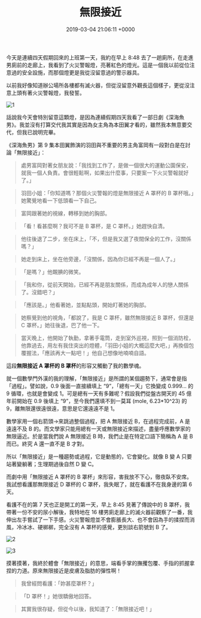 ﻿---
layout: post
title: 無限接近
date: 2019-03-04 21:06:11 +0000
category: 說
tags: [看護]
---



今天是連續四天假期回來的上班第一天，我約在早上 8:48 去了一趟廁所，在走進男廁前的走廊上，我看到了火災警報燈，亮著紅色的燈光。這是一個我以前從位注意過的安全設施，而那個燈更是我從沒留意過的警示器具。

以前我好像知道辦公場所各樓都有滅火器，但從沒留意外觀長這個樣子，更從沒注意上頭有著火災警報燈，我發誓。

![1](/blog/assets/images/2019/lim1.jpg)

<!--more-->

話說我今天會特別留意這顆燈，是因為連續假期四天我看了一部日劇《深海魚男》。我並沒有打算交代我其實是因為女主角為本田翼才看的，雖然我本無意要交代，但我已說明完畢。

《深海魚男》第 9 集本田翼飾演的羽田與不重要的男主角富岡有一段對白是在討論「無限接近」：


>處男富岡對著女朋友說：「我找到工作了，是做一個很大的運動公園保安，就我一個人負責。會很輕鬆啊，如果出什麼事，只要案一下火災警報就好了。」

>羽田小姐：「你知道嗎？那個火災警報的燈是無限接近 A 罩杯的 B 罩杯哦。」她驚覺地看一下低頭看一下自己。

>富岡跟著她的視線，轉移到她的胸部。

>「看！看甚麼啊？我可不是 B 罩杯，是 C 罩杯。」她趕快自清。

>他往後退了二步，坐在床上，「不，但是我又選了夜間保全的工作，沒關係嗎？」

>她走到床上，坐在他旁邊，「沒關係，因為你已經不再是一個人了。」

>「是嗎？」他靦腆的微笑。

>「我和你，從前天開始，已經不再是朋友關係，而成為成年人的戀人關係了。沒錯吧？」

>「應該是。」他看著她，並點點頭，開始盯著她的胸部。

>她察覺到他的視角，「都說了，我是 C 罩杯，雖然無限接近 B 罩杯，但還是 C 罩杯。」她往後退，巴了他一下。

>當天晚上，他開始了執勤，拿著手電筒，走到室外巡視，照到一個消防栓，他靠過去，用左有我住突出的燈體，「羽田小姐的大概這麼大吧，」再換個包覆握法，「應該再大一點吧！」他自己想像地喃喃自語。


這段**無限接近 A 罩杯的 B 罩杯**的形容又觸動了我的數學魂。

就一個數學門外漢的我的理解，「無限接近」是所謂的某個趨勢下，通常會是指「過程」。譬如說，0.9 後面一直接續填上 “9”，「總有一天」它換變成 0.999… 的 9 循環，也就是會變成 1。可是總有一天有多難呢？假設我們從盤古開天的 45 億年前開始在 0.9 後填上 “9”，至今我們還填不到一莫耳 (mole, 6.23*10^23) 的 9，離無限還很遠很遠，意思是它還遠遠不是 1。

數學家用一個右箭頭→來跳過整個過程，把 A 無限接近 B，在過程完成前，A 是遠遠不及 B 的。而文學家只能用總有一天或無限接近來描述，盡量呼應數學家的無限逼近。於是當我們說 A 無限接近 B 時，我們止是在特定口語下簡稱為 A 是 B 而已。終究 A 還一直不是 B 才對。

所以「無限接近」是一種趨勢或過程，它是動態的，它會變化。就像 B 變 A 只要站著變躺著；生理期過後自然 D 變 C。

而劇中用「無限接近 A 罩杯的 B 罩杯」來形容，害我放不下心，徹夜臥不安席。我試想看護那無限接近 D 罩杯的 C 罩杯，我失眠了，就在看護不在我身邊的第 6 天。

看護不在的第 7 天也正是開工的第一天，早上 8:45 見著了傳說中的 B 罩杯，我帶著一份不安的尿小解後，我特地在 16 樓男廁走廊上的滅火器前觀察了一番，我伸出左手嘗試了一下手感。火災警報燈並不會膨脹長大、也不會因為手的揉捏而消風，冷冰冰、硬梆梆，完全沒有 A 罩杯的感覺，更別談右箭號到 B 了。

![2](/blog/assets/images/2019/lim2.jpg)

![3](/blog/assets/images/2019/lim3.jpg)

摸著摸著，我終於體會「無限接近」的意思，端看手掌的撫攫包覆、手指的抓握拿捏的力道。原來無限接近是皮膚及脂肪的彈性啊！

>我曾經問看護：「妳甚麼罩杯？」

>「D 罩杯！」她很驕傲地回答。

>其實我很存疑，但從今以後，我知道了：「無限接近吧！」